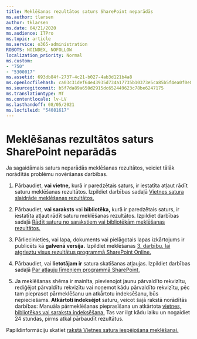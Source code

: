 ```yaml
---
title: Meklēšanas rezultātos saturs SharePoint neparādās
ms.author: tlarsen
author: tklarsen
ms.date: 04/21/2020
ms.audience: ITPro
ms.topic: article
ms.service: o365-administration
ROBOTS: NOINDEX, NOFOLLOW
localization_priority: Normal
ms.custom:
- "750"
- "5300017"
ms.assetid: 693db84f-2737-4c21-b027-4ab3d121b4a8
ms.openlocfilehash: ca03c31def64e43935d734a17735b10373e5ca85b5f4ea0f0e886b9ea39884cd
ms.sourcegitcommit: b5f7da89a650d2915dc652449623c78be6247175
ms.translationtype: MT
ms.contentlocale: lv-LV
ms.lasthandoff: 08/05/2021
ms.locfileid: "54081617"
---
```

# <a name="content-doesnt-appear-in-sharepoint-search-results"></a>Meklēšanas rezultātos saturs SharePoint neparādās

Ja sagaidāmais saturs neparādās meklēšanas rezultātos, veiciet tālāk norādītās problēmu novēršanas darbības.
  
1. Pārbaudiet, **vai vietne,** kurā ir paredzētais saturs, ir iestatīta atļaut rādīt saturu meklēšanas rezultātos. Izpildiet darbības sadaļā [Vietnes satura slaidrāde meklēšanas rezultātos.](https://docs.microsoft.com/sharepoint/make-site-content-searchable#show-content-on-a-site-in-search-results)

2. Pārbaudiet, **vai saraksts** vai **bibliotēka,** kurā ir paredzētais saturs, ir iestatīta atļaut rādīt saturu meklēšanas rezultātos. Izpildiet darbības sadaļā [Rādīt saturu no sarakstiem vai bibliotēkām meklēšanas rezultātos.](https://docs.microsoft.com/sharepoint/make-site-content-searchable#show-content-from-lists-or-libraries-in-search-results)

3. Pārliecinieties, vai lapa, dokuments vai pielāgotais lapas izkārtojums ir publicēts kā **galvenā versija.** Izpildiet meklēšanas [3. darbību, lai atgrieztu visus rezultātus programmā SharePoint Online.](https://go.microsoft.com/fwlink/?linkid=874525)

4. Pārbaudiet, vai **lietotājam ir** satura skatīšanas atļaujas. Izpildiet darbības sadaļā [Par atļauju līmeņiem programmā SharePoint.](https://docs.microsoft.com/sharepoint/understanding-permission-levels)
    
5. Ja meklēšanas shēma ir mainīta, pievienojot jaunu pārvaldīto rekvizītu, rediģējot pārvaldītu rekvizītu vai noņemot kādu pārvaldīto rekvizītu, pēc tam pieprasot pārmeklēšanu un atkārtotu indeksēšanu, būs nepieciešams. **Atkārtoti indeksējot** saturu, veicot šajā rakstā norādītās darbības: Manuāla pārmeklēšanas pieprasīšana un atkārtota [vietnes, bibliotēkas vai saraksta indeksēšana.](https://docs.microsoft.com/sharepoint/crawl-site-content) Tas var ilgt kādu laiku un nogaidiet 24 stundas, pirms atkal pārbaudīt rezultātus.

Papildinformāciju skatiet [rakstā Vietnes satura iespējošana meklēšanai.](https://docs.microsoft.com/sharepoint/make-site-content-searchable) 
  
